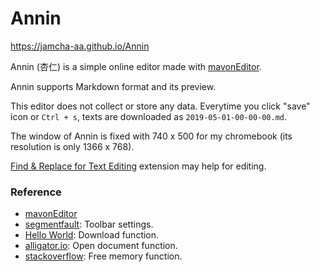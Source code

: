 # Annin

https://jamcha-aa.github.io/Annin

Annin (杏仁) is a simple online editor made with [mavonEditor](https://github.com/hinesboy/mavonEditor/). 

Annin supports Markdown format and its preview.

This editor does not collect or store any data. Everytime you click "save" icon or `Ctrl + s`, texts are downloaded as `2019-05-01-00-00-00.md`.

The window of Annin is fixed with 740 x 500 for my chromebook (its resolution is only 1366 x 768).

[Find & Replace for Text Editing](https://find-and-replace-f6588.firebaseapp.com/) extension may help for editing.

### Reference
- [mavonEditor](https://github.com/hinesboy/mavonEditor/)
- [segmentfault](https://segmentfault.com/q/1010000012794420/a-1020000015628222): Toolbar settings.
- [Hello World](https://helloworld-blog.tech/javascript/vue-js%E3%81%A7markdown%E3%81%AE%E3%83%97%E3%83%AC%E3%83%93%E3%83%A5%E3%83%BC%E3%82%A8%E3%83%87%E3%82%A3%E3%82%BF%E3%81%A8%E3%83%95%E3%82%A1%E3%82%A4%E3%83%AB%E3%83%80%E3%82%A6%E3%83%B3%E3%83%AD): Download function.
- [alligator.io](https://alligator.io/vuejs/file-reader-component/): Open document function.
- [stackoverflow](https://stackoverflow.com/questions/30694453/blob-createobjecturl-download-not-working-in-firefox-but-works-when-debugging): Free memory function.